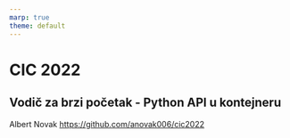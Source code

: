 ```yaml
---
marp: true
theme: default
---
```

# CIC 2022
## Vodič za brzi početak - Python API u kontejneru
Albert Novak https://github.com/anovak006/cic2022


